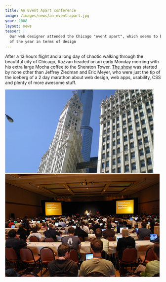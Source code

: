 ```yaml
---
title: An Event Apart conference
image: /images/news/an-event-apart.jpg
year: 2008
layout: news
teaser: |
  Our web designer attended the Chicago "event apart", which seems to be the highlight 
  of the year in terms of design
---
```


After a 13 hours flight and a long day of chaotic walking through the beautiful city
of Chicago, Razvan headed on an early Monday morning with his extra large Mocha coffee
to the Sheraton Tower. [The show][conf] was started by none other than Jeffrey Zledman and
Eric Meyer, who were just the tip of the iceberg of a 2 day marathon about web design,
web apps, usability, CSS and plenty of more awesome stuff.

<img src="/images/news/an-event-apart-2.jpg" />
<img src="/images/news/an-event-apart-3.jpg" />


[conf]: http://www.aneventapart.com/events/2008/chicago/